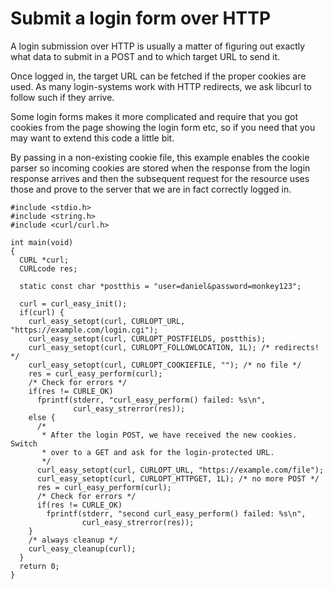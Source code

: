 # Submit a login form over HTTP

A login submission over HTTP is usually a matter of figuring out exactly what
data to submit in a POST and to which target URL to send it.

Once logged in, the target URL can be fetched if the proper cookies are
used. As many login-systems work with HTTP redirects, we ask libcurl to follow
such if they arrive.

Some login forms makes it more complicated and require that you got cookies
from the page showing the login form etc, so if you need that you may want to
extend this code a little bit.

By passing in a non-existing cookie file, this example enables the cookie
parser so incoming cookies are stored when the response from the login
response arrives and then the subsequent request for the resource uses those
and prove to the server that we are in fact correctly logged in.

    #include <stdio.h>
    #include <string.h>
    #include <curl/curl.h>

    int main(void)
    {
      CURL *curl;
      CURLcode res;

      static const char *postthis = "user=daniel&password=monkey123";

      curl = curl_easy_init();
      if(curl) {
        curl_easy_setopt(curl, CURLOPT_URL, "https://example.com/login.cgi");
        curl_easy_setopt(curl, CURLOPT_POSTFIELDS, postthis);
        curl_easy_setopt(curl, CURLOPT_FOLLOWLOCATION, 1L); /* redirects! */
        curl_easy_setopt(curl, CURLOPT_COOKIEFILE, ""); /* no file */
        res = curl_easy_perform(curl);
        /* Check for errors */
        if(res != CURLE_OK)
          fprintf(stderr, "curl_easy_perform() failed: %s\n",
                  curl_easy_strerror(res));
        else {
          /*
           * After the login POST, we have received the new cookies. Switch
           * over to a GET and ask for the login-protected URL.
           */
          curl_easy_setopt(curl, CURLOPT_URL, "https://example.com/file");
          curl_easy_setopt(curl, CURLOPT_HTTPGET, 1L); /* no more POST */
          res = curl_easy_perform(curl);
          /* Check for errors */
          if(res != CURLE_OK)
            fprintf(stderr, "second curl_easy_perform() failed: %s\n",
                    curl_easy_strerror(res));
        }
        /* always cleanup */
        curl_easy_cleanup(curl);
      }
      return 0;
    }
